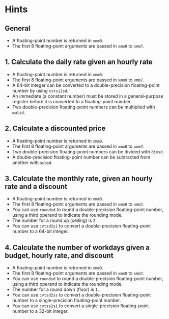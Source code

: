 # Hints

## General

- A floating-point number is returned in `xmm0`.
- The first 8 floating-point arguments are passed in `xmm0` to `xmm7`.

## 1. Calculate the daily rate given an hourly rate

- A floating-point number is returned in `xmm0`.
- The first 8 floating-point arguments are passed in `xmm0` to `xmm7`.
- A 64-bit integer can be converted to a double-precision floating-point number by using `cvtsi2sd`.
- An immediate (a constant number) must be stored in a general-purpose register before it is converted to a floating-point number.
- Two double-precision floating-point numbers can be multiplied with `mulsd`.

## 2. Calculate a discounted price

- A floating-point number is returned in `xmm0`.
- The first 8 floating-point arguments are passed in `xmm0` to `xmm7`.
- Two double-precision floating-point numbers can be divided with `divsd`.
- A double-precision floating-point number can be subtracted from another with `subsd`.

## 3. Calculate the monthly rate, given an hourly rate and a discount

- A floating-point number is returned in `xmm0`.
- The first 8 floating-point arguments are passed in `xmm0` to `xmm7`.
- You can use `roundsd` to round a double-precision floating-point number, using a third operand to indicate the rounding mode.
- The number for a round up (ceiling) is `2`.
- You can use `cvtsd2si` to convert a double-precision floating-point number to a 64-bit integer.

## 4. Calculate the number of workdays given a budget, hourly rate, and discount

- A floating-point number is returned in `xmm0`.
- The first 8 floating-point arguments are passed in `xmm0` to `xmm7`.
- You can use `roundsd` to round a double-precision floating-point number, using a third operand to indicate the rounding mode.
- The number for a round down (floor) is `1`.
- You can use `cvtsd2ss` to convert a double-precision floating-point number to a single-precision floating-point number.
- You can use `cvtss2si` to convert a single-precision floating-point number to a 32-bit integer.
